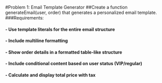 #Problem 1: Email Template Generator
##Create a function generateEmail(user, order) that generates a personalized email template.
###Requirements:

#### - Use template literals for the entire email structure
#### - Include multiline formatting
#### - Show order details in a formatted table-like structure
#### - Include conditional content based on user status (VIP/regular)
#### - Calculate and display total price with tax